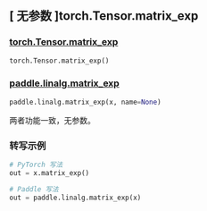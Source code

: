 ## [ 无参数 ]torch.Tensor.matrix_exp

### [torch.Tensor.matrix_exp](https://pytorch.org/docs/stable/generated/torch.Tensor.matrix_exp.html#torch-tensor-matrix-exp)

```python
torch.Tensor.matrix_exp()
```

### [paddle.linalg.matrix_exp](https://www.paddlepaddle.org.cn/documentation/docs/zh/develop/api/paddle/linalg/matrix_exp_cn.html)

```python
paddle.linalg.matrix_exp(x, name=None)
```

两者功能一致，无参数。

### 转写示例

```python
# PyTorch 写法
out = x.matrix_exp()

# Paddle 写法
out = paddle.linalg.matrix_exp(x)
```

